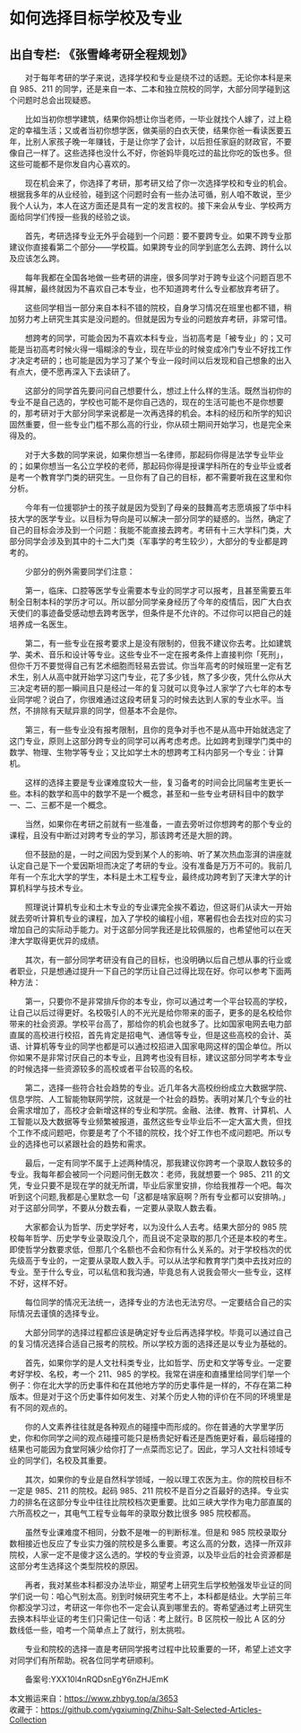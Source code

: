 # 如何选择目标学校及专业  
## 出自专栏: 《张雪峰考研全程规划》  
&emsp;&emsp;对于每年考研的学子来说，选择学校和专业是绕不过的话题。无论你本科是来自 985、211 的同学，还是来自一本、二本和独立院校的同学，大部分同学碰到这个问题时总会出现疑惑。  
  
&emsp;&emsp;比如当初你想学建筑，结果你妈想让你当老师，一毕业就找个人嫁了，过上稳定的幸福生活；又或者当初你想学医，做美丽的白衣天使，结果你爸一看读医要五年，比别人家孩子晚一年赚钱，于是让你学了会计，以后担任家庭的财政官，不要像自己一样了。这些选择也没什么不好，你爸妈毕竟吃过的盐比你吃的饭也多。但这些可能都不是你发自内心喜欢的。  
  
&emsp;&emsp;现在机会来了，你选择了考研，那考研又给了你一次选择学校和专业的机会。根据我多年的从业经验，碰到这个问题时会有一些办法可循，别人咱不敢说，至少我个人认为，本人在这方面还是具有一定的发言权的。接下来会从专业、学校两方面给同学们传授一些我的经验之谈。  
  
&emsp;&emsp;首先，考研选择专业无外乎会碰到一个问题：要不要跨专业。如果不跨专业那建议你直接看第二个部分——学校篇。如果跨专业的同学到底怎么去跨、跨什么以及应该怎么跨。  
  
&emsp;&emsp;每年我都在全国各地做一些考研的讲座，很多同学对于跨专业这个问题百思不得其解，最终就因为不喜欢自己本专业，也不知道跨考什么专业都放弃考研了。  
  
&emsp;&emsp;这些同学相当一部分来自本科不错的院校，自身学习情况在班里也都不错，稍加努力考上研究生其实是没问题的。但就是因为专业的问题放弃考研，非常可惜。  
  
&emsp;&emsp;想跨考的同学，可能会因为不喜欢本科专业，当初高考是「被专业」的；又可能是当初高考时候火得一塌糊涂的专业，现在毕业的时候变成冷门专业不好找工作才决定考研的；也可能是因为学习了某个专业一段时间以后发现和自己想象的出入有点大，便不愿再深入下去读研了。  
  
&emsp;&emsp;这部分的同学首先要问问自己想要什么，想过上什么样的生活。既然当初你的专业不是自己选的，学校也可能不是你自己选的，现在的生活可能也不是你想要的，那考研对于大部分同学来说都是一次再选择的机会。本科的经历和所学的知识固然重要，但一些专业门槛不那么高的行业，你从硕士期间开始学习，也是完全来得及的。  
  
&emsp;&emsp;对于大多数的同学来说，如果你想当一名律师，那起码你得是法学专业毕业的；如果你想当一名公立学校的老师，那起码你得是授课学科所在的专业毕业或者是考一个教育学门类的研究生。一旦你有了自己的目标，都不需要听我在这里和你分析。  
  
&emsp;&emsp;今年有一位援鄂护士的孩子就是因为受到了母亲的鼓舞高考志愿填报了华中科技大学的医学专业。以目标为导向是可以解决一部分同学的疑惑的。当然，确定了自己的目标会涉及到一个问题：我能不能直接去跨考。考研有十三大学科门类，大部分同学会涉及到其中的十二大门类（军事学的考生较少），大部分的专业都是跨考的。  
  
&emsp;&emsp;少部分的例外需要同学们注意：  
  
&emsp;&emsp;第一，临床、口腔等医学专业需要本专业的同学才可以报考，且甚至需要五年制全日制本科的学历才可以。所以部分同学亲身经历了今年的疫情后，因广大白衣天使们的事迹备受感动想去跨考医学，但条件是不允许的。不过你可以把自己的娃培养成一名医生。  
  
&emsp;&emsp;第二，有一些专业在报考要求上是没有限制的，但我不建议你去考。比如建筑学、美术、音乐和设计等专业。这些专业不一定在报考条件上直接判你「死刑」，但你千万不要觉得自己有艺术细胞而轻易去尝试。你当年高考的时候班里一定有艺术生，别人从高中就开始学习这门专业，花了多少钱，熬了多少夜，凭什么你从大三决定考研的那一瞬间且只是经过一年的复习就可以竞争过人家学了六七年的本专业同学呢？说白了，你很难通过这段考研复习的时候去达到人家的专业水平。当然，不排除有天赋异禀的同学，但基本不会是你。  
  
&emsp;&emsp;第三，有一些专业没有报考限制，且你的竞争对手也不是从高中开始就选定了这门专业，原则上这部分跨专业的同学可以再考虑考虑。比如跨考到理学门类中的数学、物理、生物学等专业；又比如学土木的想跨考工科内部另一个专业：计算机。  
  
&emsp;&emsp;这样的选择主要是专业课难度较大一些，复习备考的时间会比同届考生更长一些。本科的数学和高中的数学不是一个概念，甚至和一些专业考研科目中的数学一、二、三都不是一个概念。  
  
&emsp;&emsp;当然，如果你在考研之前就有一些准备，一直去旁听过你想跨考的那个专业的课程，且没有中断过对跨考专业的学习，那该跨考还是大胆的跨。  
  
&emsp;&emsp;但不鼓励的是，一时之间因为受到某个人的影响、听了某次热血澎湃的讲座就认定自己是下一个爱因斯坦而决定了考研的专业。没有准备是万万不可的。我前几年有一个东北大学的学生，本科是土木工程专业，最终成功跨考到了天津大学的计算机科学与技术专业。  
  
&emsp;&emsp;照理说计算机专业和土木专业的专业课完全挨不着边，但这哥们从读大一开始就去旁听计算机专业的课程，加入了学校的编程小组，寒暑假也会去找对应的实习增加自己的实际动手能力。对于这部分同学我还是比较佩服的，也希望他可以在天津大学取得更优异的成绩。  
  
&emsp;&emsp;其次，有一部分同学考研没有自己的目标，也没明确以后自己想从事的行业或者职业，只是想通过提升一下自己的学历让自己过得比现在好。你可以参考下面两种方法：  
  
&emsp;&emsp;第一，只要你不是非常排斥你的本专业，你可以通过考一个平台较高的学校，让自己以后过得更好。名校吸引人的不光光是给你带来的面子，更多的是名校给你带来的社会资源。学校平台高了，那给你的机会也就多了。比如国家电网去电力部直属的高校进行校招，首先肯定是招电气、通信等专业，但是这些高校的会计、英语、计算机等专业的同学也都是可以通过校招进入国家电网这样的国企单位。所以你如果不是非常讨厌自己的本专业，且跨考也没有目标，建议这部分同学考本专业的时候选择一些资源较多的高校或者平台较高的名校。  
  
&emsp;&emsp;第二，选择一些符合社会趋势的专业。近几年各大高校纷纷成立大数据学院、信息学院、人工智能物联网学院，这就是一个社会的趋势。表明对某几个专业的社会需求增加了，高校才会新增这样的专业和学院。金融、法律、教育、计算机、人工智能以及大数据等专业频繁被报道，虽然这些专业毕业后不一定大富大贵，但找个工作不成问题吧，你要是考了个不错的院校，找个好工作也不成问题吧。所以专业的选择也可以紧跟社会的趋势和需求。  
  
&emsp;&emsp;最后，一定有同学不属于上述两种情况，那我建议你跨考一个录取人数较多的专业。我每年都会被同一个问题问倒无数次：老师，我就想要一个 985、211 的文凭，专业只要不是现在学的就无所谓，毕业后家里安排，你给我推荐一个吧。每次听到这个问题,我都是心里默念一句「这都是啥家庭啊？所有专业都可以安排呐。」对于这部分同学，不要从分数去看，一定要从录取人数去看。  
  
&emsp;&emsp;大家都会认为哲学、历史学好考，以为没什么人去考。结果大部分的 985 院校每年哲学、历史学专业录取没几个，而且说不定录取的那几个还是本校的考生。即使哲学分数要求低，但那几个名额也不会和你有什么关系的。对于学校档次的优先级高于专业的，一定要从录取人数入手。可以从法学和教育学门类中去找对应的专业。至于什么专业，可以私信和我沟通，毕竟总有人说我会带火一些专业，这样不好，这样不好。  
  
&emsp;&emsp;每位同学的情况无法统一，选择专业的方法也无法穷尽。一定要结合自己的实际情况去谨慎的选择专业。  
  
&emsp;&emsp;大部分同学的选择过程都应该是确定好专业后再选择学校。毕竟可以通过自己的复习情况选择合适自己报考的院校。所以学校方面的选择还是以专业为基础的。  
  
&emsp;&emsp;首先，如果你学的是人文社科类专业，比如哲学、历史和文学等专业。一定要考好学校、名校，考一个 211、985 的学校。我常在讲座和直播里给同学们举一个例子：你在北大学的历史事件和在其他地方学的历史事件是一样的，不存在第二种版本。但是对于这个历史事件如何发生、对某个历史人物的评价在不同的环境里是有不同的观点的。  
  
&emsp;&emsp;你的人文素养往往就是各种观点的碰撞中而形成的。你在普通的大学里学历史，你和你同学之间的观点碰撞可能只是杨贵妃好看还是西施更好看，最后碰撞的结果也可能因为食堂阿姨少给你打了一点菜而忘记了。因此，学习人文社科领域专业的同学们，名校及其重要。  
  
&emsp;&emsp;其次，如果你的专业是自然科学领域，一般以理工农医为主。你的院校目标不一定是 985、211 的院校。起码 985、211 院校不是百分之百最好的选择。专业实力的排名在这部分专业中往往比院校档次更重要。比如三峡大学作为电力部直属的六所高校之一，其电气工程专业每年的录取分数比很多 985 院校都高。  
  
&emsp;&emsp;虽然专业课难度不相同，分数不是唯一的判断标准。但是和 985 院校录取分数相接近也反应了专业实力强的院校是多么重要。考这么高的分数，选择一所双非院校，人家一定不是傻才这么选的。学校的专业资源，以及毕业后的社会资源都是这部分考生选择这个类型院校的原因。  
  
&emsp;&emsp;再者，我对某些本科都没办法毕业，期望考上研究生后学校勉强发毕业证的同学们说一句：咱心气别太高。别到时候研究生考不上，本科都是结业。大学前三年你都没学习过，考研这一年你也不一定会认真到哪里去的。寄希望通过考上研究生去换本科毕业证的考生们只需记住一句话：考上就行。B 区院校一般比 A 区的分数线低一些，咱考一个简单点上了就行，别太挑啦。  
  
&emsp;&emsp;专业和院校的选择一直是考研同学报考过程中比较重要的一环，希望上述文字对同学们有所帮助。祝各位同学考研顺利。   
  
&emsp;&emsp;备案号:YXX10l4nRQDsnEgY6nZHJEmK  
  
本文搬运来自：https://www.zhbyg.top/a/3653  
 收藏于：https://github.com/ygxiuming/Zhihu-Salt-Selected-Articles-Collection